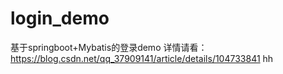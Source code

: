 # login_demo
基于springboot+Mybatis的登录demo
详情请看：https://blog.csdn.net/qq_37909141/article/details/104733841
hh
